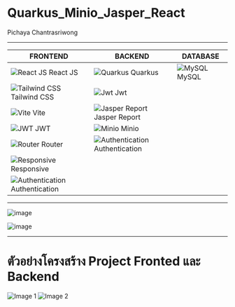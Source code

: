 # Quarkus_Minio_Jasper_React

Pichaya Chantrasriwong

<hr/>

| **FRONTEND**    | **BACKEND**       | **DATABASE** |
|-----------------|-------------------|--------------|
| ![React JS](https://via.placeholder.com/15/61dafb/000000?text=+) React JS        | ![Quarkus](https://via.placeholder.com/15/00ADEF/000000?text=+) Quarkus      | ![MySQL](https://via.placeholder.com/15/00758F/000000?text=+) MySQL     |
| ![Tailwind CSS](https://via.placeholder.com/15/38B2AC/000000?text=+) Tailwind CSS | ![Jwt](https://via.placeholder.com/15/009688/000000?text=+) Jwt             |              |
| ![Vite](https://via.placeholder.com/15/646464/000000?text=+) Vite                | ![Jasper Report](https://via.placeholder.com/15/F18F01/000000?text=+) Jasper Report   |              |
| ![JWT](https://via.placeholder.com/15/1A237E/000000?text=+) JWT                  | ![Minio](https://via.placeholder.com/15/00BCD4/000000?text=+) Minio         |              |
| ![Router](https://via.placeholder.com/15/1976D2/000000?text=+) Router            | ![Authentication](https://via.placeholder.com/15/4CAF50/000000?text=+) Authentication |              |
| ![Responsive](https://via.placeholder.com/15/009688/000000?text=+) Responsive    |                   |              |
| ![Authentication](https://via.placeholder.com/15/4CAF50/000000?text=+) Authentication |               |              |
 
<hr/>

![image](https://github.com/Earfi/Quarkus_Minio/assets/129359335/ff3228de-cf41-47b3-a627-2ee886da3909)

![image](https://github.com/Earfi/Quarkus_Minio/assets/129359335/7ab1fd2f-9004-43ff-a4bf-0ab88be597d0)

<hr/>

# ตัวอย่างโครงสร้าง Project Fronted และ Backend 

![Image 1](https://github.com/Earfi/Quarkus_Minio/assets/129359335/df8f2795-5b6b-4faa-90f1-ebb2316c8d9c)
![Image 2](https://github.com/Earfi/Quarkus_Minio/assets/129359335/60dd5676-8f56-4223-a224-6e4a5f8b6fde)


